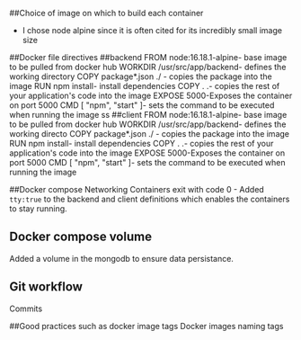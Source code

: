 ##Choice of image on which to build each container
   - I chose node alpine since it is  often cited  for its incredibly small image size

##Docker file directives
##backend
  FROM node:16.18.1-alpine- base image to be pulled from docker hub
  WORKDIR /usr/src/app/backend- defines the working directory
  COPY package*.json ./ - copies the package into the image
  RUN npm install- install dependencies
  COPY . .- copies the rest of your application's code into the image
  EXPOSE 5000-Exposes the container on port 5000
  CMD [ "npm", "start" ]- sets the command to be executed when running the image
ss
##client
  FROM node:16.18.1-alpine- base image to be pulled from docker hub
  WORKDIR /usr/src/app/backend- defines the working directo
  COPY package*.json ./ - copies the package into the image
  RUN npm install- install dependencies
  COPY . .- copies the rest of your application's code into the image
  EXPOSE 5000-Exposes the container on port 5000
  CMD [ "npm", "start" ]- sets the command to be executed when running the image

##Docker compose Networking
  Containers exit with code 0 
    - Added `tty:true` to the backend and client definitions which enables the containers to stay running.
    
## Docker compose volume
  Added a volume in the mongodb to ensure data persistance.

## Git workflow
   Commits

##Good practices such as docker image tags
  Docker images naming tags 


  
